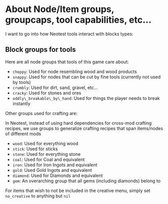 About Node/Item groups, groupcaps, tool capabilities, etc...
============================================================

I want to go into how Neotest tools interact with blocks types:

Block groups for tools
----------------------

Here are all node groups that tools of this game care about:

- `choppy`: Used for node resembling wood and wood products
- `snappy`: Used for nodes that can be cut by fine tools (currently not used by tools)
- `crumbly`: Used for dirt, sand, gravel, etc...
- `cracky`: Used for stones and ores
- `oddly\_breakable\_by\_hand`: Used for things the player needs to break instantly

Other groups used for crafting are:

In Neotest, instead of using hard dependencies for cross-mod crafting recipes, we use groups to generalize crafting recipes that span items/nodes of different mods

- `wood`: Used for everything wood
- `stick`: Used for sticks
- `stone`: Used for everything stone
- `coal`: Used for Coal and equivalent
- `iron`: Used for Iron Ingots and equivalent
- `gold`: Used Gold Ingots and equivalent
- `diamond`: Used for Diamonds and equivalent
- `gem`: An overarching group that all gems (including diamonds) belong to

For items that wish to not be included in the creative menu, simply set `no_creative` to anything but `nil`